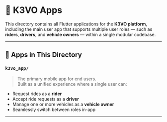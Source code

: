 # 🚀 K3VO Apps

This directory contains all Flutter applications for the **K3VO platform**, including the main user app that supports multiple user roles — such as **riders**, **drivers**, and **vehicle owners** — within a single modular codebase.

---

## 📱 Apps in This Directory

### `k3vo_app/`
> The primary mobile app for end users.  
> Built as a unified experience where a single user can:
- Request rides as a **rider**
- Accept ride requests as a **driver**
- Manage one or more vehicles as a **vehicle owner**
- Seamlessly switch between roles in-app

---
